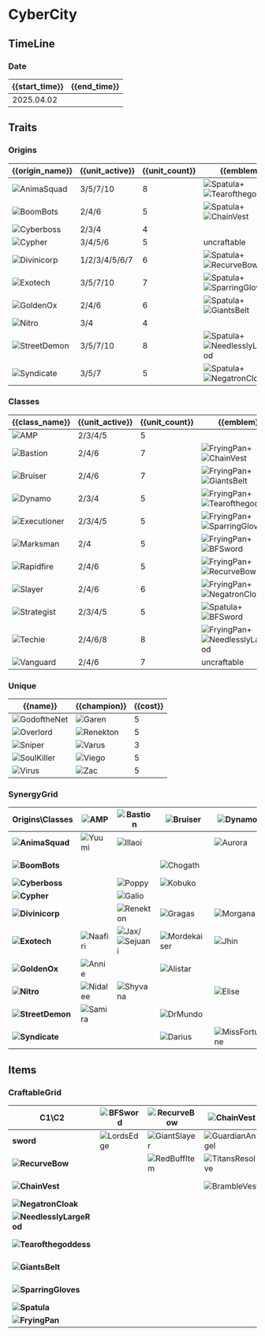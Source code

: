 # CyberCity

## TimeLine
### Date
| {{start_time}} | {{end_time}} |
| -              | -            |
| 2025.04.02     |              |

## Traits
### Origins
| {{origin_name}}                                               | {{unit_active}} | {{unit_count}} | {{emblem}}                                                                                                          | {{desc}} |
| -                                                             | -               | -              | -                                                                                                                   | -        |
| ![AnimaSquad](../tfttraits/icon/set14/AnimaSquadEmblem.png)   | 3/5/7/10        | 8              | ![Spatula](../tftitems/icon/set14/Spatula.png)+![Tearofthegoddess](../tftitems/icon/set14/Tearofthegoddess.png)     |          |
| ![BoomBots](../tfttraits/icon/set14/BoomBotsEmblem.png)       | 2/4/6           | 5              | ![Spatula](../tftitems/icon/set14/Spatula.png)+![ChainVest](../tftitems/icon/set14/ChainVest.png)                   |          |
| ![Cyberboss](../tfttraits/icon/set14/Cyberboss.svg)           | 2/3/4           | 4              |                                                                                                                     |          |
| ![Cypher](../tfttraits/icon/set14/CypherEmblem.png)           | 3/4/5/6         | 5              | uncraftable                                                                                                         |          |
| ![Divinicorp](../tfttraits/icon/set14/DivinicorpEmblem.png)   | 1/2/3/4/5/6/7   | 6              | ![Spatula](../tftitems/icon/set14/Spatula.png)+![RecurveBow](../tftitems/icon/set14/RecurveBow.png)                 |          |
| ![Exotech](../tfttraits/icon/set14/ExotechEmblem.png)         | 3/5/7/10        | 7              | ![Spatula](../tftitems/icon/set14/Spatula.png)+![SparringGloves](../tftitems/icon/set14/SparringGloves.png)         |          |
| ![GoldenOx](../tfttraits/icon/set14/GoldenOxEmblem.png)       | 2/4/6           | 6              | ![Spatula](../tftitems/icon/set14/Spatula.png)+![GiantsBelt](../tftitems/icon/set14/GiantsBelt.png)                 |          |
| ![Nitro](../tfttraits/icon/set14/Nitro.svg)                   | 3/4             | 4              |                                                                                                                     |          |
| ![StreetDemon](../tfttraits/icon/set14/StreetDemonEmblem.png) | 3/5/7/10        | 8              | ![Spatula](../tftitems/icon/set14/Spatula.png)+![NeedlesslyLargeRod](../tftitems/icon/set14/NeedlesslyLargeRod.png) |          |
| ![Syndicate](../tfttraits/icon/set14/SyndicateEmblem.png)     | 3/5/7           | 5              | ![Spatula](../tftitems/icon/set14/Spatula.png)+![NegatronCloak](../tftitems/icon/set14/NegatronCloak.png)           |          |

### Classes
| {{class_name}}                                                | {{unit_active}} | {{unit_count}} | {{emblem}}                                                                                                              | {{desc}} |
| -                                                             | -               | -              | -                                                                                                                       | -        |
| ![AMP](../tfttraits/icon/set14/AMP.svg)                       | 2/3/4/5         | 5              |                                                                                                                         |          |
| ![Bastion](../tfttraits/icon/set14/BastionEmblem.png)         | 2/4/6           | 7              | ![FryingPan](../tftitems/icon/set14/FryingPan.png)+![ChainVest](../tftitems/icon/set14/ChainVest.png)                   |          |
| ![Bruiser](../tfttraits/icon/set14/BruiserEmblem.png)         | 2/4/6           | 7              | ![FryingPan](../tftitems/icon/set14/FryingPan.png)+![GiantsBelt](../tftitems/icon/set14/GiantsBelt.png)                 |          |
| ![Dynamo](../tfttraits/icon/set14/DynamoEmblem.png)           | 2/3/4           | 5              | ![FryingPan](../tftitems/icon/set14/FryingPan.png)+![Tearofthegoddess](../tftitems/icon/set14/Tearofthegoddess.png)     |          |
| ![Executioner](../tfttraits/icon/set14/ExecutionerEmblem.png) | 2/3/4/5         | 5              | ![FryingPan](../tftitems/icon/set14/FryingPan.png)+![SparringGloves](../tftitems/icon/set14/SparringGloves.png)         |          |
| ![Marksman](../tfttraits/icon/set14/MarksmanEmblem.png)       | 2/4             | 5              | ![FryingPan](../tftitems/icon/set14/FryingPan.png)+![BFSword](../tftitems/icon/set14/BFSword.png)                       |          |
| ![Rapidfire](../tfttraits/icon/set14/RapidfireEmblem.png)     | 2/4/6           | 5              | ![FryingPan](../tftitems/icon/set14/FryingPan.png)+![RecurveBow](../tftitems/icon/set14/RecurveBow.png)                 |          |
| ![Slayer](../tfttraits/icon/set14/SlayerEmblem.png)           | 2/4/6           | 6              | ![FryingPan](../tftitems/icon/set14/FryingPan.png)+![NegatronCloak](../tftitems/icon/set14/NegatronCloak.png)           |          |
| ![Strategist](../tfttraits/icon/set14/StrategistEmblem.png)   | 2/3/4/5         | 5              | ![Spatula](../tftitems/icon/set14/Spatula.png)+![BFSword](../tftitems/icon/set14/BFSword.png)                           |          |
| ![Techie](../tfttraits/icon/set14/TechieEmblem.png)           | 2/4/6/8         | 8              | ![FryingPan](../tftitems/icon/set14/FryingPan.png)+![NeedlesslyLargeRod](../tftitems/icon/set14/NeedlesslyLargeRod.png) |          |
| ![Vanguard](../tfttraits/icon/set14/VanguardEmblem.png)       | 2/4/6           | 7              | uncraftable                                                                                                             |          |

### Unique
| {{name}}                                                | {{champion}}                                         | {{cost}} |
| -                                                       | -                                                    | -        |
| ![GodoftheNet](../tfttraits/icon/set14/GodoftheNet.svg) | ![Garen](../tftchampions/icon/set14/Garen.jpg)       | 5        |
| ![Overlord](../tfttraits/icon/set14/Overlord.svg)       | ![Renekton](../tftchampions/icon/set14/Renekton.jpg) | 5        |
| ![Sniper](../tfttraits/icon/set14/Sniper.svg)           | ![Varus](../tftchampions/icon/set14/Varus.jpg)       | 3        |
| ![SoulKiller](../tfttraits/icon/set14/SoulKiller.svg)   | ![Viego](../tftchampions/icon/set14/Viego.jpg)       | 5        |
| ![Virus](../tfttraits/icon/set14/Virus.svg)             | ![Zac](../tftchampions/icon/set14/Zac.jpg)           | 5        |

### SynergyGrid
| ****Origins\Classes****                                           | **![AMP](../tfttraits/icon/set14/AMP.svg)**        | **![Bastion](../tfttraits/icon/set14/BastionEmblem.png)**                                     | **![Bruiser](../tfttraits/icon/set14/BruiserEmblem.png)**  | **![Dynamo](../tfttraits/icon/set14/DynamoEmblem.png)**    | **![Executioner](../tfttraits/icon/set14/ExecutionerEmblem.png)** | **![Marksman](../tfttraits/icon/set14/MarksmanEmblem.png)** | **![Rapidfire](../tfttraits/icon/set14/RapidfireEmblem.png)** | **![Slayer](../tfttraits/icon/set14/SlayerEmblem.png)** | **![Strategist](../tfttraits/icon/set14/StrategistEmblem.png)**                             | **![Techie](../tfttraits/icon/set14/TechieEmblem.png)**                                     | **![Vanguard](../tfttraits/icon/set14/VanguardEmblem.png)**                                   |
| -                                                                 | -                                                  | -                                                                                             | -                                                          | -                                                          | -                                                                 | -                                                           | -                                                             | -                                                       | -                                                                                           | -                                                                                           | -                                                                                             |
| **![AnimaSquad](../tfttraits/icon/set14/AnimaSquadEmblem.png)**   | ![Yuumi](../tftchampions/icon/set14/Yuumi.jpg)     | ![Illaoi](../tftchampions/icon/set14/Illaoi.jpg)                                              |                                                            | ![Aurora](../tftchampions/icon/set14/Aurora.jpg)           |                                                                   | ![Xayah](../tftchampions/icon/set14/Xayah.jpg)              |                                                               | ![Vayne](../tftchampions/icon/set14/Vayne.jpg)          | ![Yuumi](../tftchampions/icon/set14/Yuumi.jpg)                                              | ![Seraphine](../tftchampions/icon/set14/Seraphine.jpg)                                      | ![Leona](../tftchampions/icon/set14/Leona.jpg)/![Sylas](../tftchampions/icon/set14/Sylas.jpg) |
| **![BoomBots](../tfttraits/icon/set14/BoomBotsEmblem.png)**       |                                                    |                                                                                               | ![Chogath](../tftchampions/icon/set14/Chogath.jpg)         |                                                            | ![Urgot](../tftchampions/icon/set14/Urgot.jpg)                    |                                                             | ![KogMaw](../tftchampions/icon/set14/KogMaw.jpg)              |                                                         |                                                                                             | ![Fiddlesticks](../tftchampions/icon/set14/Fiddlesticks.jpg)                                | ![Skarner](../tftchampions/icon/set14/Skarner.jpg)                                            |
| **![Cyberboss](../tfttraits/icon/set14/Cyberboss.svg)**           |                                                    | ![Poppy](../tftchampions/icon/set14/Poppy.jpg)                                                | ![Kobuko](../tftchampions/icon/set14/Kobuko.jpg)           |                                                            |                                                                   |                                                             |                                                               |                                                         | ![Ziggs](../tftchampions/icon/set14/Ziggs.jpg)                                              | ![Veigar](../tftchampions/icon/set14/Veigar.jpg)                                            |                                                                                               |
| **![Cypher](../tfttraits/icon/set14/CypherEmblem.png)**           |                                                    | ![Galio](../tftchampions/icon/set14/Galio.jpg)                                                |                                                            |                                                            |                                                                   |                                                             | ![Draven](../tftchampions/icon/set14/Draven.jpg)              | ![Zed](../tftchampions/icon/set14/Zed.jpg)              | ![Leblanc](../tftchampions/icon/set14/Leblanc.jpg)                                          |                                                                                             | ![Vi](../tftchampions/icon/set14/Vi.jpg)                                                      |
| **![Divinicorp](../tfttraits/icon/set14/DivinicorpEmblem.png)**   |                                                    | ![Renekton](../tftchampions/icon/set14/Renekton.jpg)                                          | ![Gragas](../tftchampions/icon/set14/Gragas.jpg)           | ![Morgana](../tftchampions/icon/set14/Morgana.jpg)         | ![Vex](../tftchampions/icon/set14/Vex.jpg)                        |                                                             |                                                               | ![Senna](../tftchampions/icon/set14/Senna.jpg)          |                                                                                             |                                                                                             | ![Rhaast](../tftchampions/icon/set14/Rhaast.jpg)                                              |
| **![Exotech](../tfttraits/icon/set14/ExotechEmblem.png)**         | ![Naafiri](../tftchampions/icon/set14/Naafiri.jpg) | ![Jax](../tftchampions/icon/set14/Jax.jpg)/![Sejuani](../tftchampions/icon/set14/Sejuani.jpg) | ![Mordekaiser](../tftchampions/icon/set14/Mordekaiser.jpg) | ![Jhin](../tftchampions/icon/set14/Jhin.jpg)               | ![Varus](../tftchampions/icon/set14/Varus.jpg)                    | ![Jhin](../tftchampions/icon/set14/Jhin.jpg)                | ![Zeri](../tftchampions/icon/set14/Zeri.jpg)                  |                                                         |                                                                                             | ![Mordekaiser](../tftchampions/icon/set14/Mordekaiser.jpg)                                  |                                                                                               |
| **![GoldenOx](../tfttraits/icon/set14/GoldenOxEmblem.png)**       | ![Annie](../tftchampions/icon/set14/Annie.jpg)     |                                                                                               | ![Alistar](../tftchampions/icon/set14/Alistar.jpg)         |                                                            | ![Graves](../tftchampions/icon/set14/Graves.jpg)                  | ![Aphelios](../tftchampions/icon/set14/Aphelios.jpg)        |                                                               | ![JarvanIV](../tftchampions/icon/set14/JarvanIV.jpg)    |                                                                                             | ![Viego](../tftchampions/icon/set14/Viego.jpg)                                              | ![JarvanIV](../tftchampions/icon/set14/JarvanIV.jpg)                                          |
| **![Nitro](../tfttraits/icon/set14/Nitro.svg)**                   | ![Nidalee](../tftchampions/icon/set14/Nidalee.jpg) | ![Shyvana](../tftchampions/icon/set14/Shyvana.jpg)                                            |                                                            | ![Elise](../tftchampions/icon/set14/Elise.jpg)             |                                                                   | ![Kindred](../tftchampions/icon/set14/Kindred.jpg)          | ![Kindred](../tftchampions/icon/set14/Kindred.jpg)            |                                                         |                                                                                             | ![Shyvana](../tftchampions/icon/set14/Shyvana.jpg)                                          |                                                                                               |
| **![StreetDemon](../tfttraits/icon/set14/StreetDemonEmblem.png)** | ![Samira](../tftchampions/icon/set14/Samira.jpg)   |                                                                                               | ![DrMundo](../tftchampions/icon/set14/DrMundo.jpg)         |                                                            | ![Rengar](../tftchampions/icon/set14/Rengar.jpg)                  | ![Jinx](../tftchampions/icon/set14/Jinx.jpg)                |                                                               | ![DrMundo](../tftchampions/icon/set14/DrMundo.jpg)      | ![Ekko](../tftchampions/icon/set14/Ekko.jpg)/![Neeko](../tftchampions/icon/set14/Neeko.jpg) | ![Brand](../tftchampions/icon/set14/Brand.jpg)/![Zyra](../tftchampions/icon/set14/Zyra.jpg) |                                                                                               |
| **![Syndicate](../tfttraits/icon/set14/SyndicateEmblem.png)**     |                                                    |                                                                                               | ![Darius](../tftchampions/icon/set14/Darius.jpg)           | ![MissFortune](../tftchampions/icon/set14/MissFortune.jpg) |                                                                   |                                                             | ![TwistedFate](../tftchampions/icon/set14/TwistedFate.jpg)    | ![Shaco](../tftchampions/icon/set14/Shaco.jpg)          |                                                                                             |                                                                                             | ![Braum](../tftchampions/icon/set14/Braum.jpg)                                                |

## Items
### CraftableGrid
| ****C1\C2****                                                            | **![BFSword](../tftitems/icon/set14/BFSword.png)** | **![RecurveBow](../tftitems/icon/set14/RecurveBow.png)** | **![ChainVest](../tftitems/icon/set14/ChainVest.png)**     | **![NegatronCloak](../tftitems/icon/set14/NegatronCloak.png)**   | **![NeedlesslyLargeRod](../tftitems/icon/set14/NeedlesslyLargeRod.png)** | **![Tearofthegoddess](../tftitems/icon/set14/Tearofthegoddess.png)** | **![GiantsBelt](../tftitems/icon/set14/GiantsBelt.png)**     | **![SparringGloves](../tftitems/icon/set14/SparringGloves.png)** | **![Spatula](../tftitems/icon/set14/Spatula.png)**                 | **![FryingPan](../tftitems/icon/set14/FryingPan.png)**             |
| -                                                                        | -                                                  | -                                                        | -                                                          | -                                                                | -                                                                        | -                                                                    | -                                                            | -                                                                | -                                                                  | -                                                                  |
| **sword**                                                                | ![LordsEdge](../tftitems/icon/set14/LordsEdge.png) | ![GiantSlayer](../tftitems/icon/set14/GiantSlayer.png)   | ![GuardianAngel](../tftitems/icon/set14/GuardianAngel.png) | ![Bloodthirster](../tftitems/icon/set14/Bloodthirster.png)       | ![HextechGunblade](../tftitems/icon/set14/HextechGunblade.png)           | ![SpearofShojin](../tftitems/icon/set14/SpearofShojin.png)           | ![SteraksGage](../tftitems/icon/set14/SteraksGage.png)       | ![InfinityEdge](../tftitems/icon/set14/InfinityEdge.png)         | ![StrategistEmblem](../tftitems/icon/set14/StrategistEmblem.png)   | ![MarksmanEmblem](../tftitems/icon/set14/MarksmanEmblem.png)       |
| **![RecurveBow](../tftitems/icon/set14/RecurveBow.png)**                 |                                                    | ![RedBuffItem](../tftitems/icon/set14/RedBuffItem.png)   | ![TitansResolve](../tftitems/icon/set14/TitansResolve.png) | ![RunaansHurricane](../tftitems/icon/set14/RunaansHurricane.png) | ![GuinsoosRageblade](../tftitems/icon/set14/GuinsoosRageblade.png)       | ![VoidStaff](../tftitems/icon/set14/VoidStaff.png)                   | ![NashorsTooth](../tftitems/icon/set14/NashorsTooth.png)     | ![LastWhisper](../tftitems/icon/set14/LastWhisper.png)           | ![DivinicorpEmblem](../tftitems/icon/set14/DivinicorpEmblem.png)   | ![RapidfireEmblem](../tftitems/icon/set14/RapidfireEmblem.png)     |
| **![ChainVest](../tftitems/icon/set14/ChainVest.png)**                   |                                                    |                                                          | ![BrambleVest](../tftitems/icon/set14/BrambleVest.png)     | ![IronWill](../tftitems/icon/set14/IronWill.png)                 | ![Crownguard](../tftitems/icon/set14/Crownguard.png)                     | ![Fimbulwinter](../tftitems/icon/set14/Fimbulwinter.png)             | ![SunfireCape](../tftitems/icon/set14/SunfireCape.png)       | ![SteadfastHeart](../tftitems/icon/set14/SteadfastHeart.png)     | ![BoomBotsEmblem](../tftitems/icon/set14/BoomBotsEmblem.png)       | ![BastionEmblem](../tftitems/icon/set14/BastionEmblem.png)         |
| **![NegatronCloak](../tftitems/icon/set14/NegatronCloak.png)**           |                                                    |                                                          |                                                            | ![DragonsClaw](../tftitems/icon/set14/DragonsClaw.png)           | ![IonicSpark](../tftitems/icon/set14/IonicSpark.png)                     | ![AdaptiveHelm](../tftitems/icon/set14/AdaptiveHelm.png)             | ![Evenshroud](../tftitems/icon/set14/Evenshroud.png)         | ![Quicksilver](../tftitems/icon/set14/Quicksilver.png)           | ![SyndicateEmblem](../tftitems/icon/set14/SyndicateEmblem.png)     | ![SlayerEmblem](../tftitems/icon/set14/SlayerEmblem.png)           |
| **![NeedlesslyLargeRod](../tftitems/icon/set14/NeedlesslyLargeRod.png)** |                                                    |                                                          |                                                            |                                                                  | ![RabadonsDeathcap](../tftitems/icon/set14/RabadonsDeathcap.png)         | ![LudensEcho](../tftitems/icon/set14/LudensEcho.png)                 | ![Morellonomicon](../tftitems/icon/set14/Morellonomicon.png) | ![ArcaneGauntlet](../tftitems/icon/set14/ArcaneGauntlet.png)     | ![StreetDemonEmblem](../tftitems/icon/set14/StreetDemonEmblem.png) | ![TechieEmblem](../tftitems/icon/set14/TechieEmblem.png)           |
| **![Tearofthegoddess](../tftitems/icon/set14/Tearofthegoddess.png)**     |                                                    |                                                          |                                                            |                                                                  |                                                                          | ![BlueSentinel](../tftitems/icon/set14/BlueSentinel.png)             | ![Redemption](../tftitems/icon/set14/Redemption.png)         | ![HandofJustice](../tftitems/icon/set14/HandofJustice.png)       | ![AnimaSquadEmblem](../tftitems/icon/set14/AnimaSquadEmblem.png)   | ![DynamoEmblem](../tftitems/icon/set14/DynamoEmblem.png)           |
| **![GiantsBelt](../tftitems/icon/set14/GiantsBelt.png)**                 |                                                    |                                                          |                                                            |                                                                  |                                                                          |                                                                      | ![WarmogsArmor](../tftitems/icon/set14/WarmogsArmor.png)     | ![Guardbreaker](../tftitems/icon/set14/Guardbreaker.png)         | ![GoldenOxEmblem](../tftitems/icon/set14/GoldenOxEmblem.png)       | ![BruiserEmblem](../tftitems/icon/set14/BruiserEmblem.png)         |
| **![SparringGloves](../tftitems/icon/set14/SparringGloves.png)**         |                                                    |                                                          |                                                            |                                                                  |                                                                          |                                                                      |                                                              | ![ThiefsGloves](../tftitems/icon/set14/ThiefsGloves.png)         | ![ExotechEmblem](../tftitems/icon/set14/ExotechEmblem.png)         | ![ExecutionerEmblem](../tftitems/icon/set14/ExecutionerEmblem.png) |
| **![Spatula](../tftitems/icon/set14/Spatula.png)**                       |                                                    |                                                          |                                                            |                                                                  |                                                                          |                                                                      |                                                              |                                                                  | ![ForceofNature](../tftitems/icon/set14/ForceofNature.png)         | ![TacticiansCape](../tftitems/icon/set14/TacticiansCape.png)       |
| **![FryingPan](../tftitems/icon/set14/FryingPan.png)**                   |                                                    |                                                          |                                                            |                                                                  |                                                                          |                                                                      |                                                              |                                                                  |                                                                    | ![TacticiansShield](../tftitems/icon/set14/TacticiansShield.png)   |